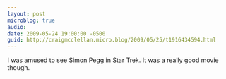 ```yaml
---
layout: post
microblog: true
audio: 
date: 2009-05-24 19:00:00 -0500
guid: http://craigmcclellan.micro.blog/2009/05/25/t1916434594.html
---
```

I was amused to see Simon Pegg in Star Trek.  It was a really good movie though.
